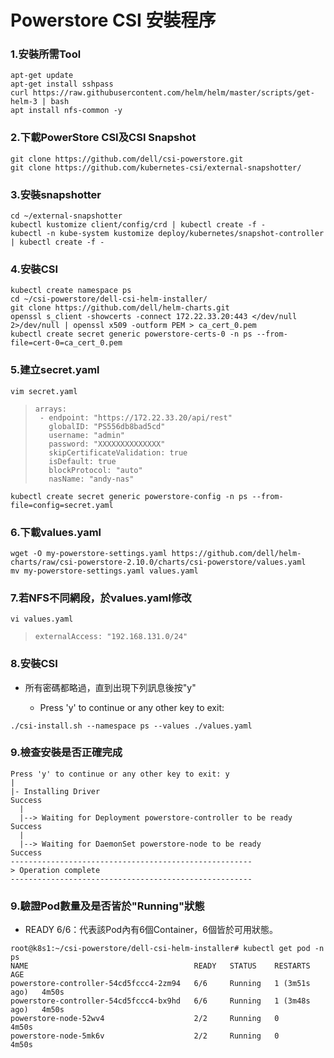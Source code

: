 # Powerstore CSI 安裝程序
### 1.安裝所需Tool
```
apt-get update
apt-get install sshpass
curl https://raw.githubusercontent.com/helm/helm/master/scripts/get-helm-3 | bash
apt install nfs-common -y
```

### 2.下載PowerStore CSI及CSI Snapshot
```
git clone https://github.com/dell/csi-powerstore.git
git clone https://github.com/kubernetes-csi/external-snapshotter/
```

### 3.安裝snapshotter
```
cd ~/external-snapshotter
kubectl kustomize client/config/crd | kubectl create -f -
kubectl -n kube-system kustomize deploy/kubernetes/snapshot-controller | kubectl create -f -
```

### 4.安裝CSI
```
kubectl create namespace ps
cd ~/csi-powerstore/dell-csi-helm-installer/
git clone https://github.com/dell/helm-charts.git
openssl s_client -showcerts -connect 172.22.33.20:443 </dev/null 2>/dev/null | openssl x509 -outform PEM > ca_cert_0.pem
kubectl create secret generic powerstore-certs-0 -n ps --from-file=cert-0=ca_cert_0.pem
```

### 5.建立secret.yaml
```
vim secret.yaml
```
>```
>arrays:
>  - endpoint: "https://172.22.33.20/api/rest"
>    globalID: "PS556db8bad5cd"
>    username: "admin"
>    password: "XXXXXXXXXXXXXX"
>    skipCertificateValidation: true
>    isDefault: true
>    blockProtocol: "auto"
>    nasName: "andy-nas"
>```
```
kubectl create secret generic powerstore-config -n ps --from-file=config=secret.yaml
```

### 6.下載values.yaml
```
wget -O my-powerstore-settings.yaml https://github.com/dell/helm-charts/raw/csi-powerstore-2.10.0/charts/csi-powerstore/values.yaml
mv my-powerstore-settings.yaml values.yaml
```

### 7.若NFS不同網段，於values.yaml修改
```
vi values.yaml
```
>```
> externalAccess: "192.168.131.0/24"
>```

### 8.安裝CSI

* 所有密碼都略過，直到出現下列訊息後按"y"<p></P>
  * Press 'y' to continue or any other key to exit:
```
./csi-install.sh --namespace ps --values ./values.yaml
```

### 9.檢查安裝是否正確完成
```
Press 'y' to continue or any other key to exit: y
|
|- Installing Driver                                                Success
  |
  |--> Waiting for Deployment powerstore-controller to be ready     Success
  |
  |--> Waiting for DaemonSet powerstore-node to be ready            Success
------------------------------------------------------
> Operation complete
------------------------------------------------------
```

### 9.驗證Pod數量及是否皆於"Running"狀態
* READY 6/6：代表該Pod內有6個Container，6個皆於可用狀態。
```
root@k8s1:~/csi-powerstore/dell-csi-helm-installer# kubectl get pod -n ps
NAME                                     READY   STATUS    RESTARTS        AGE
powerstore-controller-54cd5fccc4-2zm94   6/6     Running   1 (3m51s ago)   4m50s
powerstore-controller-54cd5fccc4-bx9hd   6/6     Running   1 (3m48s ago)   4m50s
powerstore-node-52wv4                    2/2     Running   0               4m50s
powerstore-node-5mk6v                    2/2     Running   0               4m50s
```
